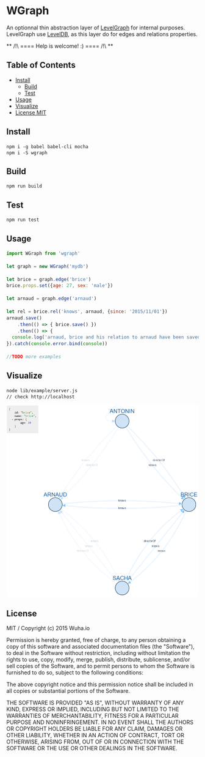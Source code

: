 
# WGraph

An optionnal thin abstraction layer of [LevelGraph](https://github.com/mcollina/levelgraph) for internal purposes.
LevelGraph use [LevelDB](http://code.google.com/p/leveldb/), as this layer do for edges and relations properties. 

** /!\ ==== Help is welcome! :) ==== /!\ **

## Table of Contents

* [Install](#install)
	* [Build](#build)
	* [Test](#test)
* [Usage](#usage)
* [Visualize](#visualize)
* [License MIT](#license)

## Install

	npm i -g babel babel-cli mocha
	npm i -S wgraph

## Build

	npm run build

## Test

	npm run test

## Usage

```javascript
import WGraph from 'wgraph'

let graph = new WGraph('mydb')

let brice = graph.edge('brice')
brice.props.set({age: 27, sex: 'male'})

let arnaud = graph.edge('arnaud')

let rel = brice.rel('knows', arnaud, {since: '2015/11/01'})
arnaud.save()
	.then(() => { brice.save() })
	.then(() => {
  console.log('arnaud, brice and his relation to arnaud have been saved')
}).catch(console.error.bind(console))

//TODO more examples
```
## Visualize

	node lib/example/server.js
	// check http://localhost

![Logo](https://raw.githubusercontent.com/wuha-io/wgraph/master/screenshot.png)

## License

MIT / Copyright (c) 2015 Wuha.io

Permission is hereby granted, free of charge, to any person obtaining a copy
of this software and associated documentation files (the "Software"), to deal
in the Software without restriction, including without limitation the rights
to use, copy, modify, merge, publish, distribute, sublicense, and/or sell
copies of the Software, and to permit persons to whom the Software is
furnished to do so, subject to the following conditions:

The above copyright notice and this permission notice shall be included in all
copies or substantial portions of the Software.

THE SOFTWARE IS PROVIDED "AS IS", WITHOUT WARRANTY OF ANY KIND, EXPRESS OR
IMPLIED, INCLUDING BUT NOT LIMITED TO THE WARRANTIES OF MERCHANTABILITY,
FITNESS FOR A PARTICULAR PURPOSE AND NONINFRINGEMENT. IN NO EVENT SHALL THE
AUTHORS OR COPYRIGHT HOLDERS BE LIABLE FOR ANY CLAIM, DAMAGES OR OTHER
LIABILITY, WHETHER IN AN ACTION OF CONTRACT, TORT OR OTHERWISE, ARISING FROM,
OUT OF OR IN CONNECTION WITH THE SOFTWARE OR THE USE OR OTHER DEALINGS IN THE
SOFTWARE.
